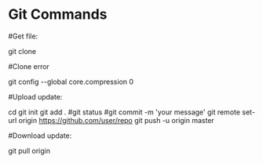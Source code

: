 # Git Commands

#Get file:

git clone

#Clone error

git config --global core.compression 0

#Upload update:

cd 
git init
git add . 
#git status
#git commit -m 'your message'
git remote set-url origin https://github.com/user/repo
git push -u origin master

#Download update:

git pull origin
